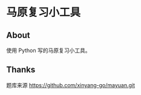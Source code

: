 # 马原复习小工具

## About

使用 Python 写的马原复习小工具。

## Thanks

题库来源 https://github.com/xinyang-go/mayuan.git


